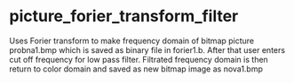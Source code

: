 # picture_forier_transform_filter
Uses Forier transform to make frequency domain of bitmap picture probna1.bmp which is saved as binary file in forier1.b. After that user enters cut off frequency for low pass filter. Filtrated frequency domain is then return to color domain and saved as new bitmap image as nova1.bmp
